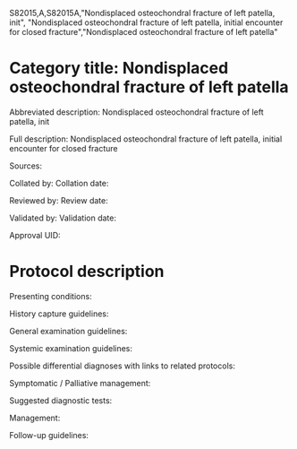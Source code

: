 S82015,A,S82015A,"Nondisplaced osteochondral fracture of left patella, init", "Nondisplaced osteochondral fracture of left patella, initial encounter for closed fracture","Nondisplaced osteochondral fracture of left patella"
# Category title: Nondisplaced osteochondral fracture of left patella

Abbreviated description: Nondisplaced osteochondral fracture of left patella, init

Full description: Nondisplaced osteochondral fracture of left patella, initial encounter for closed fracture

Sources:

Collated by:
Collation date:

Reviewed by:
Review date:

Validated by:
Validation date:

Approval UID:

# Protocol description

Presenting conditions:

History capture guidelines:

General examination guidelines:

Systemic examination guidelines:

Possible differential diagnoses with links to related protocols:

Symptomatic / Palliative management:

Suggested diagnostic tests:

Management:

Follow-up guidelines:
